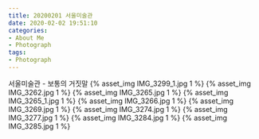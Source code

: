 ```yaml
---
title: 20200201 서울미술관
date: 2020-02-02 19:51:10
categories:
- About Me
- Photograph
tags:
- Photograph
---
```

서울미술관 - 보통의 거짓말
{% asset_img IMG_3299_1.jpg 1 %}
{% asset_img IMG_3262.jpg 1 %}
{% asset_img IMG_3265.jpg 1 %}
{% asset_img IMG_3265_1.jpg 1 %}
{% asset_img IMG_3266.jpg 1 %}
{% asset_img IMG_3269.jpg 1 %}
{% asset_img IMG_3274.jpg 1 %}
{% asset_img IMG_3277.jpg 1 %}
{% asset_img IMG_3284.jpg 1 %}
{% asset_img IMG_3285.jpg 1 %}
